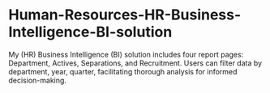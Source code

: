 # Human-Resources-HR-Business-Intelligence-BI-solution
My (HR) Business Intelligence (BI) solution includes four report pages: Department, Actives, Separations, and Recruitment. Users can filter data by department, year, quarter, facilitating thorough analysis for informed decision-making.
